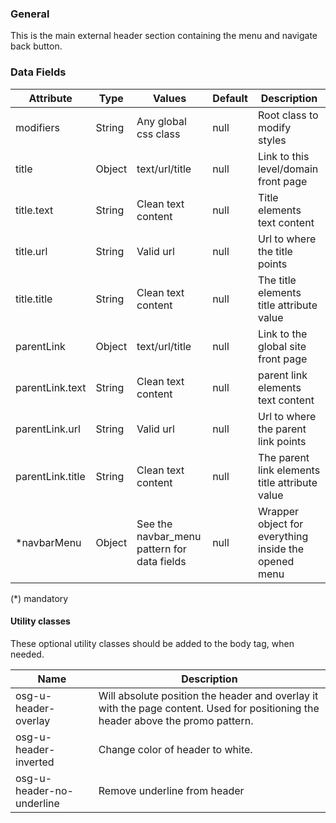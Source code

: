 ### General

This is the main external header section containing the menu and navigate back button.

### Data Fields

| Attribute        | Type   | Values                                      | Default | Description                                          |
| ---------------- | ------ | ------------------------------------------- | ------- | ---------------------------------------------------- |
| modifiers        | String | Any global css class                        | null    | Root class to modify styles                          |
| title            | Object | text/url/title                              | null    | Link to this level/domain front page                 |
| title.text       | String | Clean text content                          | null    | Title elements text content                          |
| title.url        | String | Valid url                                   | null    | Url to where the title points                        |
| title.title      | String | Clean text content                          | null    | The title elements title attribute value             |
| parentLink       | Object | text/url/title                              | null    | Link to the global site front page                   |
| parentLink.text  | String | Clean text content                          | null    | parent link elements text content                    |
| parentLink.url   | String | Valid url                                   | null    | Url to where the parent link points                  |
| parentLink.title | String | Clean text content                          | null    | The parent link elements title attribute value       |
| \*navbarMenu     | Object | See the navbar_menu pattern for data fields | null    | Wrapper object for everything inside the opened menu |

(\*) mandatory

#### Utility classes

These optional utility classes should be added to the body tag, when needed.

| Name                      | Description                                                                                                                      |
| ------------------------- | -------------------------------------------------------------------------------------------------------------------------------- |
| osg-u-header-overlay      | Will absolute position the header and overlay it with the page content. Used for positioning the header above the promo pattern. |
| osg-u-header-inverted     | Change color of header to white.                                                                                                 |
| osg-u-header-no-underline | Remove underline from header                                                                                                     |
